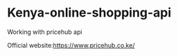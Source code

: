 # Kenya-online-shopping-api

Working with pricehub api

Official website:https://www.pricehub.co.ke/
